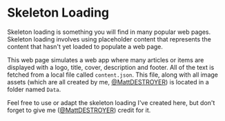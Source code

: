 # Skeleton Loading

Skeleton loading is something you will find in many popular web pages.
Skeleton loading involves using placeholder content that represents the content that hasn't yet loaded to populate a web page.

This web page simulates a web app where many articles or items are displayed with a logo, title, cover, description and footer.
All of the text is fetched from a local file called `content.json`.
This file, along with all image assets (which are all created by me, [@MattDESTROYER](https://replit.com/@MattDESTROYER)) is located in a folder named `Data`.

Feel free to use or adapt the skeleton loading I've created here, but don't forget to give me ([@MattDESTROYER](https://replit.com/@MattDESTROYER)) credit for it.